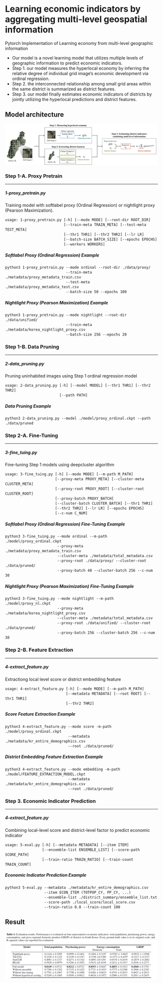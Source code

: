 # Learning economic indicators by aggregating multi-level geospatial information

Pytorch Implementation of Learning economy from multi-level geographic information
* Our model is a novel learning model that utilizes multiple levels of geographic information to predict economic indicators.
* Step 1. our model measures the hyperlocal economy by inferring the relative degree of individual grid image’s economic development via ordinal regression.
* Step 2. the interconnected relationship among small grid areas within the same district is summarized as district features.
* Step 3. our model finally estimates economic indicators of districts by jointly utilizing the hyperlocal predictions and district features.

## Model architecture ##
<center><img src="./fig/model.png"> </center>

### Step 1-A. Proxy Pretrain
* * *
##### 1-proxy_pretrain.py
Training model with softlabel proxy (Ordinal Regression) or nightlight proxy (Pearson Maximization).

```
usage: 1-proxy_pretrain.py [-h] [--mode MODE] [--root-dir ROOT_DIR]
                           [--train-meta TRAIN_META] [--test-meta TEST_META]
                           [--thr1 THR1] [--thr2 THR2] [--lr LR]
                           [--batch-size BATCH_SIZE] [--epochs EPOCHS]
                           [--workers WORKERS]
```

##### Softlabel Proxy (Ordinal Regression) Example
```
python3 1-proxy_pretrain.py --mode ordinal --root-dir ./data/proxy/ 
                            --train-meta ./metadata/proxy_metadata_train.csv
                            --test-meta ./metadata/proxy_metadata_test.csv
                            --batch-size 50 --epochs 100 
```
##### Nightlight Proxy (Pearson Maximization) Example
```
python3 1-proxy_pretrain.py --mode nightlight --root-dir ./data/unified/ 
                            --train-meta ./metadata/korea_nightlight_proxy.csv
                            --batch-size 256 --epochs 20 
```
### Step 1-B. Data Pruning
* * *
##### 2-data_pruning.py
Pruning uninhabited images using Step 1 ordinal regression model
```
usage: 2-data_pruning.py [-h] [--model MODEL] [--thr1 THR1] [--thr2 THR2]
                         [--path PATH]
```
##### Data Pruning Example
```
python3 2-data_pruning.py --model ./model/proxy_ordinal.ckpt --path ./data/pruned
```

### Step 2-A. Fine-Tuning
* * *
##### 3-fine_tuing.py
Fine-tuning Step 1 models using deepcluster algorithm
```
usage: 3-fine_tuing.py [-h] [--mode MODE] [--m-path M_PATH]
                       [--proxy-meta PROXY_META] [--cluster-meta CLUSTER_META]
                       [--proxy-root PROXY_ROOT] [--cluster-root CLUSTER_ROOT]
                       [--proxy-batch PROXY_BATCH]
                       [--cluster-batch CLUSTER_BATCH] [--thr1 THR1]
                       [--thr2 THR2] [--lr LR] [--epochs EPOCHS]
                       [--c-num C_NUM]
```
##### Softlabel Proxy (Ordinal Regression) Fine-Tuning Example
```
python3 3-fine_tuing.py --mode ordinal --m-path ./model/proxy_ordinal.ckpt 
                        --proxy-meta ./metadata/proxy_metadata_train.csv
                        --cluster-meta ./metadata/total_metadata.csv
                        --proxy-root ./data/proxy/ --cluster-root ./data/pruned/
                        --proxy-batch 40 --cluster-batch 256 --c-num 30
```

##### Nightlight Proxy (Pearson Maximization) Fine-Tuning Example
```
python3 3-fine_tuing.py --mode nightlight --m-path ./model/proxy_nl.ckpt 
                        --proxy-meta ./metadata/korea_nightlight_proxy.csv
                        --cluster-meta ./metadata/total_metadata.csv
                        --proxy-root ./data/unified/ --cluster-root ./data/pruned/
                        --proxy-batch 256 --cluster-batch 256 --c-num 30
```
### Step 2-B. Feature Extraction
* * *
##### 4-extract_feature.py
Extractiong local level score or district embedding feature
```
usage: 4-extract_feature.py [-h] [--mode MODE] [--m-path M_PATH]
                            [--metadata METADATA] [--root ROOT] [--thr1 THR1]
                            [--thr2 THR2]
```

##### Score Feature Extraction Example
```
python3 4-extract_feature.py --mode score -m-path ./model/proxy_ordinal.ckpt
                             --metadata ./metadata/kr_entire_demographics.csv
                             --root ./data/pruned/
```                             
##### District Embedding Feature Extraction Example
```
python3 4-extract_feature.py --mode embedding -m-path ./model/FEATURE_EXTRACTION_MODEL.ckpt
                             --metadata ./metadata/kr_entire_demographics.csv
                             --root ./data/pruned/
```                             
### Step 3. Economic Indicator Prediction
* * *
##### 4-extract_feature.py
Combining local-level score and district-level factor to predict economic indicator 
```
usage: 5-eval.py [-h] [--metadata METADATA] [--item ITEM]
                 [--ensemble-list ENSEMBLE_LIST] [--score-path SCORE_PATH]
                 [--train-ratio TRAIN_RATIO] [--train-count TRAIN_COUNT]
```
#####  Economic Indicator Prediction Example
```
python3 5-eval.py --metadata ./metadata/kr_entire_demographics.csv
                  --item ECON_ITEM (TOTPOP_CY, PP_CY, ...)
                  --ensemble-list ./district_summary/ensemble_list.txt
                  --score-path ./local_score/local_score.csv
                  --train-ratio 0.8 --train-count 100
```
## Result ##
<center><img src="./fig/result.PNG"> </center>


